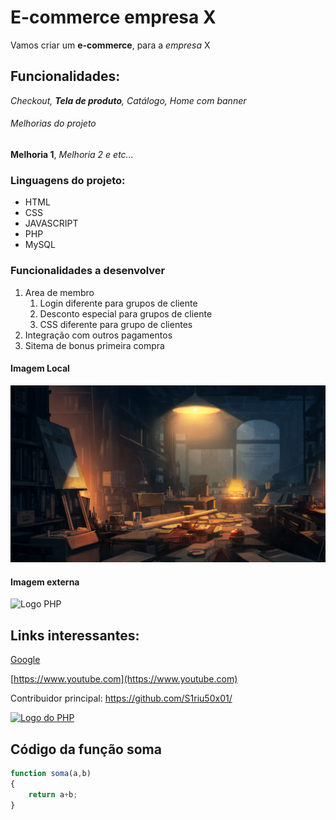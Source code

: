 # E-commerce empresa X

Vamos criar um **e-commerce**, para a *empresa* X 

## Funcionalidades:

_Checkout, **Tela de produto**, Catálogo, Home com banner_

###### Melhorias do projeto

__Melhoria 1__, _Melhoria 2 e etc..._

### Linguagens do projeto:

* HTML
* CSS
* JAVASCRIPT
* PHP
* MySQL

### Funcionalidades a desenvolver

1. Area de membro
    1. Login diferente para grupos de cliente
    2. Desconto especial para grupos de cliente
    3. CSS diferente para grupo de clientes
2. Integração com outros pagamentos
3. Sitema de bonus primeira compra

#### Imagem Local

![Wallpaper](img/fzgoafcfpqo81.png)

#### Imagem externa

![Logo PHP](https://logos-download.com/wp-content/uploads/2016/09/PHP_logo.png)

## Links interessantes:

[Google](https://www.google.com/)

[https://www.youtube.com](https://www.youtube.com)

Contribuidor principal: https://github.com/S1riu50x01/

[![Logo do PHP](https://logos-download.com/wp-content/uploads/2016/09/PHP_logo.png)](https://github.com/S1riu50x01/)

## Código da função soma

```javascript
function soma(a,b)
{
    return a+b;
}
```